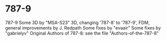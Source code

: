 # 787-9
787-9
Some 3D by "MSA-S23"
3D, changing '787-8' to '787-9', FDM, general improvements by J. Redpath
Some fixes by "evaair"
Some fixes by "gabrielyv"
Original Authors of 787-8: see the file "Authors-of-the-787-8"



